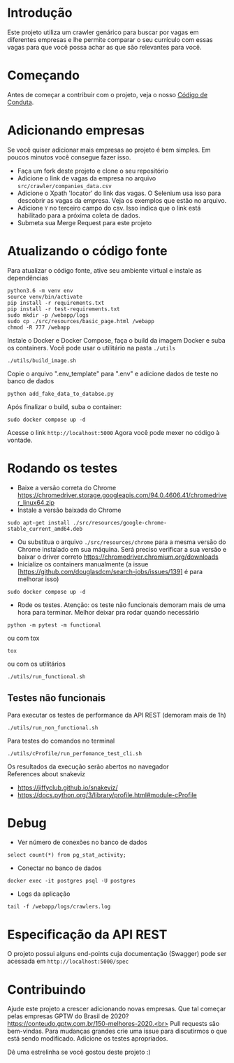 # Introdução
Este projeto utiliza um crawler genárico para buscar por vagas em diferentes empresas e lhe permite comparar o seu currículo com essas vagas para que você possa achar as que são relevantes para você.

# Começando
Antes de começar a contribuir com o projeto, veja o nosso [Código de Conduta](https://github.com/douglasdcm/crawler_of_positions/blob/master/CODE_OF_CONDUCT.md).

# Adicionando empresas
Se você quiser adicionar mais empresas ao projeto é bem simples. Em poucos minutos você consegue fazer isso.
- Faça um fork deste projeto e clone o seu repositório 
- Adicione o link de vagas da empresa no arquivo `src/crawler/companies_data.csv`
- Adicione o Xpath 'locator' do link das vagas. O Selenium usa isso para descobrir as vagas da empresa. Veja os exemplos que estão no arquivo.
- Adicione `Y` no terceiro campo do csv. Isso indica que o link está habilitado para a próxima coleta de dados.
- Submeta sua Merge Request para este projeto

# Atualizando o código fonte
Para atualizar o código fonte, ative seu ambiente virtual e instale as dependências
```
python3.6 -m venv env
source venv/bin/activate
pip install -r requirements.txt
pip install -r test-requirements.txt
sudo mkdir -p /webapp/logs
sudo cp ./src/resources/basic_page.html /webapp
chmod -R 777 /webapp
```
Instale o Docker e Docker Compose, faça o build da imagem Docker e suba os containers. Você pode usar o utilitário na pasta `./utils`
```
./utils/build_image.sh
```
Copie o arquivo ".env_template" para ".env" e adicione dados de teste no banco de dados
```
python add_fake_data_to_databse.py
```
Após finalizar o build, suba o container:
```
sudo docker compose up -d
```
Acesse o link `http://localhost:5000`
Agora você pode mexer no código à vontade.

# Rodando os testes

- Baixe a versão correta do Chrome https://chromedriver.storage.googleapis.com/94.0.4606.41/chromedriver_linux64.zip
- Instale a versão baixada do Chrome
```
sudo apt-get install ./src/resources/google-chrome-stable_current_amd64.deb
```
- Ou substitua o arquivo `./src/resources/chrome` para a mesma versão do Chrome instalado em sua máquina. Será preciso verificar a sua versão e baixar o driver correto https://chromedriver.chromium.org/downloads
- Inicialize os containers manualmente (a issue [https://github.com/douglasdcm/search-jobs/issues/139] é para melhorar isso)
```
sudo docker compose up -d
```
- Rode os testes.
Atenção: os teste não funcionais demoram mais de uma hora para terminar. Melhor deixar pra rodar quando necessário
```
python -m pytest -m functional
```
ou com tox
```
tox
```
ou com os utilitários
```
./utils/run_functional.sh
```

## Testes não funcionais
Para executar os testes de performance da API REST (demoram mais de 1h)
```
./utils/run_non_functional.sh
```
Para testes do comandos no terminal

```
./utils/cProfile/run_perfomance_test_cli.sh
```
Os resultados da execução serão abertos no navegador
<br>
References about snakeviz
- https://jiffyclub.github.io/snakeviz/
- https://docs.python.org/3/library/profile.html#module-cProfile

# Debug
- Ver número de conexões no banco de dados
```
select count(*) from pg_stat_activity;
```
- Conectar no banco de dados
```
docker exec -it postgres psql -U postgres
```
- Logs da aplicação
```
tail -f /webapp/logs/crawlers.log
```

# Especificação da API REST
O projeto possui alguns end-points cuja documentação (Swagger) pode ser acessada em `http://localhost:5000/spec` 

# Contribuindo
Ajude este projeto a crescer adicionando novas empresas. Que tal começar pelas empresas GPTW do Brasil de 2020? https://conteudo.gptw.com.br/150-melhores-2020.<br>
Pull requests são bem-vindas. Para mudanças grandes crie uma issue para discutirmos o que está sendo modificado. Adicione os testes apropriados.

Dê uma estrelinha se você gostou deste projeto :)
